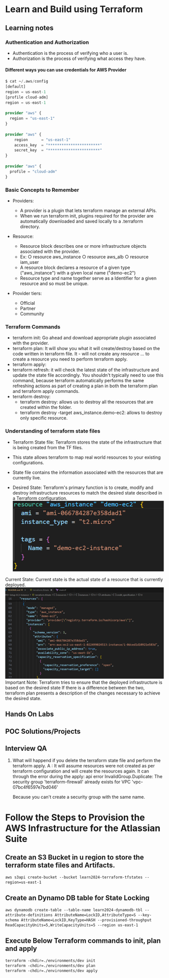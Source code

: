 # Learn and Build using Terraform
## Learning notes

### Authentication and Authorization
- Authentication is the process of verifying who a user is.
- Authorization is the process of verifying what access they have.

#### Different ways you can use credentials for AWS Provider
```terraform
$ cat ~/.aws/config
[default]
region = us-east-1
[profile cloud-adm]
region = us-east-1

provider "aws" {
  region = "us-east-1"
}

provider "aws" {
    region      = "us-east-1"
    access_key  = "***********************"
    secret_key  = "***********************"
}

provider "aws" {
  profile = "cloud-adm"
}
```
### Basic Concepts to Remember
- Providers:
    - A provider is a plugin that lets terraform manage an external APIs.
    - When we run terraform init, plugins required for the provider are automatically downloaded and saved locally to a .terraform directory.

- Resource:
    - Resource block describes one or more infrastructure objects associated with the provider.
    - Ex: 
        ○ resource aws_instance
        ○ resource aws_alb
        ○ resource iam_user
    - A resource block declares a resource of a given type ("aws_instance") with a given local name ("demo-ec2")
    - Resource type and name together serve as a Identifier for a given resource and so must be unique.
- Provider tiers:
    - Official
    - Partner
    - Community

### Terraform Commands
- terraform init: Go ahead and download appropriate plugin associated with the provider.
- terraform plan: It will show you what it will create/destroy based on the code written in terraform file. It - will not create any resource … to create a resource you need to perform terraform apply.
- terraform apply: 
- terraform refresh: it will check the latest state of the infrastructure and update the state file accordingly.
You shouldn't typically need to use this command, because terraform automatically performs the same refreshing actions as part of creating a plan in both the terraform plan and terraform apply commands.
- terraform destroy: 
    - terraform destroy: allows us to destroy all the resources that are created within the folder.
    - terraform destroy -target aws_instance.demo-ec2: allows to destroy only specific resource. 

### Understanding of terraform state files
- Terraform State file: Terraform stores the state of the infrastructure that is being created from the TF files.
- This state allows terraform to map real world resources to your existing configurations.
- State file contains the information associated with the resources that are currently live.

- Desired State: Terraform's primary function is to create, modify and destroy infrastructure resources to match the desired state described in a Terraform configuration.
![alt text](image.png)

Current State: Current state is the actual state of a resource that is currently deployed.
![alt text](image-1.png)
Important Note:
    Terraform tries to ensure that the deployed infrastructure is based on the desired state
If there is a difference between the two, terraform plan presents a description of the changes necessary to achieve the desired state.
## Hands On Labs
## POC Solutions/Projects
## Interview QA
1. What will happend if you delete the terraform state file and perform the terraform apply. 
A : It will assume resources were not created as per terraform configuration and will create the resources again.
    It can through the error during the apply: api error InvalidGroup.Duplicate: The security group 'terraform-firewall' already exists for VPC 'vpc-07bc4f6597e7bd046' 

    Because you can't create a security group with the same name.



# Follow the Steps to Provision the AWS Infrastructure for the Atlassian Suite

## Create an S3 Bucket in u region to store the terraform state files and Artifacts.
```shell
aws s3api create-bucket --bucket learn2024-terraform-tfstates --region=us-east-1

```

## Create an Dynamo DB table for State Locking
```shell
aws dynamodb create-table --table-name learn2024-dynamodb-tbl --attribute-definitions AttributeName=LockID,AttributeType=S --key-schema AttributeName=LockID,KeyType=HASH --provisioned-throughput ReadCapacityUnits=5,WriteCapacityUnits=5 --region us-east-1
```

## Execute Below Terraform commands to init, plan and apply 
```shell
terraform -chdir=./environments/dev init
terraform -chdir=./environments/dev plan
terraform -chdir=./environments/dev apply
```

